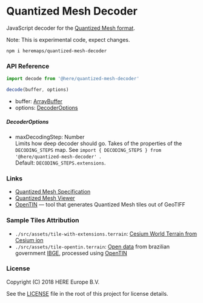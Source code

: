 Quantized Mesh Decoder
===========================================

JavaScript decoder for the [Quantized Mesh format](https://github.com/AnalyticalGraphicsInc/quantized-mesh).

Note: This is experimental code, expect changes. 

```
npm i heremaps/quantized-mesh-decoder
```

### API Reference

```javascript
import decode from '@here/quantized-mesh-decoder'

decode(buffer, options)
```

* buffer: [ArrayBuffer](https://developer.mozilla.org/en-US/docs/Web/JavaScript/Reference/Global_Objects/ArrayBuffer)
* options: [DecoderOptions](#decoderoptions)

##### DecoderOptions

* maxDecodingStep: Number  
  Limits how deep decoder should go.  Takes of the properties of the `DECODING_STEPS` map. See `import { DECODING_STEPS } from '@here/quantized-mesh-decoder' `.   
  Default: `DECODING_STEPS.extensions`.


### Links

* [Quantized Mesh Specification](https://github.com/AnalyticalGraphicsInc/quantized-mesh)
* [Quantized Mesh Viewer](https://github.com/heremaps/quantized-mesh-viewer)
* [OpenTIN](https://github.com/heremaps/open-tin) — tool that generates Quantized Mesh tiles out of GeoTIFF

### Sample Tiles Attribution

- `./src/assets/tile-with-extensions.terrain`: [Cesium World Terrain from Cesium ion](https://cesiumjs.org/Cesium/Build/Apps/Sandcastle/index.html?src=Terrain.html)
- `./src/assets/tile-opentin.terrain`: [Open data](ftp://geoftp.ibge.gov.br//modelos_digitais_de_superficie/modelo_digital_de_elevacao_mde/rj25/tif/mde_27453ne_v1.zip) from brazilian government [IBGE](https://ww2.ibge.gov.br/english/), processed using [OpenTIN](https://github.com/heremaps/open-tin)

### License

Copyright (C) 2018 HERE Europe B.V.

See the [LICENSE](LICENSE) file in the root of this project for license details.
